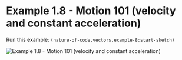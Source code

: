 # Example 1.8 - Motion 101 (velocity and constant acceleration)

Run this example: `(nature-of-code.vectors.example-8:start-sketch)`

![Example 1.8 - Motion 101 (velocity and constant
acceleration)](/screenshots/Example%201.8%20-%20Motion%20101%20%28velocity%20and%20constant%20acceleration%29.gif)
